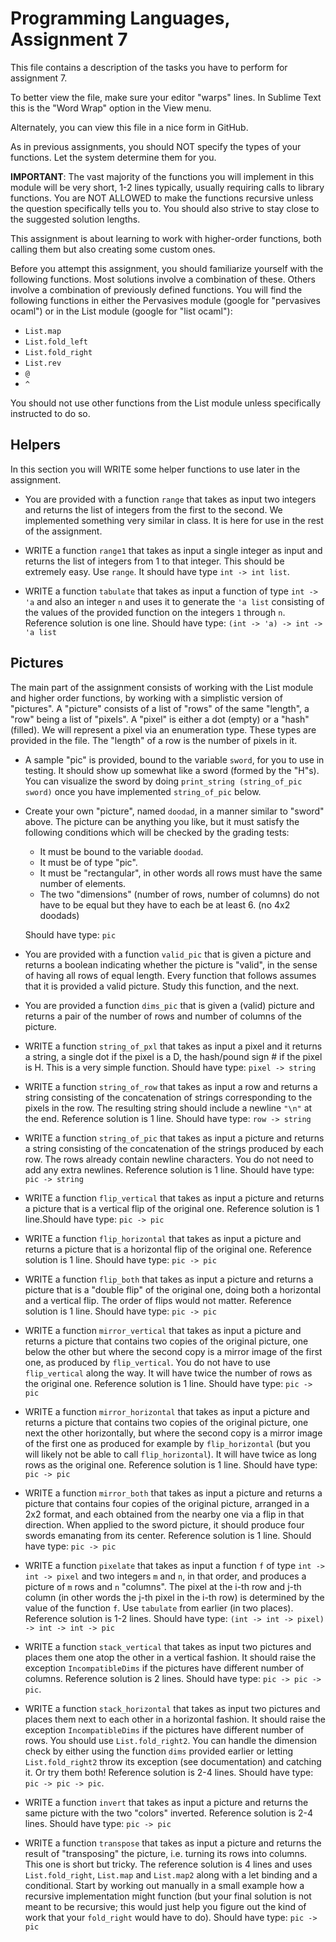 # Programming Languages, Assignment 7

This file contains a description of the tasks you have to perform for assignment 7.

To better view the file, make sure your editor "warps" lines. In Sublime Text this is the "Word Wrap" option in the View menu.

Alternately, you can view this file in a nice form in GitHub.

As in previous assignments, you should NOT specify the types of your functions. Let the system determine them for you.

**IMPORTANT**: The vast majority of the functions you will implement in this module will be very short, 1-2 lines typically, usually requiring calls to library functions. You are NOT ALLOWED to make the functions recursive unless the question specifically tells you to. You should also strive to stay close to the suggested solution lengths.

This assignment is about learning to work with higher-order functions, both calling them but also creating some custom ones.

Before you attempt this assignment, you should familiarize yourself with the following functions. Most solutions involve a combination of these. Others involve a combination of previously defined functions. You will find the following functions in either the Pervasives module (google for "pervasives ocaml") or in the List module (google for "list ocaml"):

- `List.map`
- `List.fold_left`
- `List.fold_right`
- `List.rev`
- `@`
- `^`

You should not use other functions from the List module unless specifically instructed to do so.

## Helpers

In this section you will WRITE some helper functions to use later in the assignment.

- You are provided with a function `range` that takes as input two integers and returns the list of integers from the first to the second. We implemented something very similar in class. It is here for use in the rest of the assignment.


- WRITE a function `range1` that takes as input a single integer as input and returns the list of integers from 1 to that integer. This should be extremely easy. Use `range`. It should have type `int -> int list`.


- WRITE a function `tabulate` that takes as input a function of type `int -> 'a` and also an integer `n` and uses it to generate the `'a list` consisting of the values of the provided function on the integers `1` through `n`. Reference solution is one line. Should have type: `(int -> 'a) -> int -> 'a list`




## Pictures

The main part of the assignment consists of working with the List module and higher order functions, by working with a simplistic version of "pictures". A "picture" consists of a list of "rows" of the same "length", a "row" being a list of "pixels". A "pixel" is either a dot (empty) or a "hash" (filled). We will represent a pixel via an enumeration type. These types are provided in the file. The "length" of a row is the number of pixels in it.

- A sample "pic" is provided, bound to the variable `sword`, for you to use in testing. It should show up somewhat like a sword (formed by the "H"s). You can visualize the sword by doing `print_string (string_of_pic sword)` once you have implemented `string_of_pic` below.


- Create your own "picture", named `doodad`, in a manner similar to "sword" above. The picture can be anything you like, but it must satisfy the following conditions which will be checked by the grading tests:
    - It must be bound to the variable `doodad`.
    - It must be of type "pic".
    - It must be "rectangular", in other words all rows must have the same number of elements.
    - The two "dimensions" (number of rows, number of columns) do not have to be equal but they have to each be at least 6. (no 4x2 doodads)

    Should have type: `pic`
- You are provided with a function `valid_pic` that is given a picture and returns a boolean indicating whether the picture is "valid", in the sense of having all rows of equal length. Every function that follows assumes that it is provided a valid picture. Study this function, and the next.
- You are provided a function `dims_pic` that is given a (valid) picture and returns a pair of the number of rows and number of columns of the picture.


- WRITE a function `string_of_pxl` that takes as input a pixel and it returns a string, a single dot if the pixel is a D, the hash/pound sign # if the pixel is H. This is a very simple function. Should have type: `pixel -> string`


- WRITE a function `string_of_row` that takes as input a row and returns a string consisting of the concatenation of strings corresponding to the pixels in the row.  The resulting string should include a newline `"\n"` at the end. Reference solution is 1 line. Should have type: `row -> string`


- WRITE a function `string_of_pic` that takes as input a picture and returns a string consisting of the concatenation of the strings produced by each row. The rows already contain newline characters. You do not need to add any extra newlines. Reference solution is 1 line. Should have type: `pic -> string`


- WRITE a function `flip_vertical` that takes as input a picture and returns a picture that is a vertical flip of the original one. Reference solution is 1 line.Should have type: `pic -> pic`


- WRITE a function `flip_horizontal` that takes as input a picture and returns a picture that is a horizontal flip of the original one. Reference solution is 1 line. Should have type: `pic -> pic`


- WRITE a function `flip_both` that takes as input a picture and returns a picture that is a "double flip" of the original one, doing both a horizontal and a vertical flip. The order of flips would not matter. Reference solution is 1 line. Should have type: `pic -> pic`


- WRITE a function `mirror_vertical` that takes as input a picture and returns a picture that contains two copies of the original picture, one below the other but where the second copy is a mirror image of the first one, as produced by `flip_vertical`. You do not have to use `flip_vertical` along the way. It will have twice the number of rows as the original one. Reference solution is 1 line. Should have type: `pic -> pic`


- WRITE a function `mirror_horizontal` that takes as input a picture and returns a picture that contains two copies of the original picture, one next the other horizontally, but where the second copy is a mirror image of the first one as produced for example by `flip_horizontal` (but you will likely not be able to call `flip_horizontal`). It will have twice as long rows as the original one. Reference solution is 1 line. Should have type: `pic -> pic`


- WRITE a function `mirror_both` that takes as input a picture and returns a picture that contains four copies of the original picture, arranged in a 2x2 format, and each obtained from the nearby one via a flip in that direction. When applied to the sword picture, it should produce four swords emanating from its center. Reference solution is 1 line. Should have type: `pic -> pic`


- WRITE a function `pixelate` that takes as input a function `f` of type `int -> int -> pixel` and two integers `m` and `n`, in that order, and produces a picture of `m` rows and `n` "columns". The pixel at the i-th row and j-th column (in other words the j-th pixel in the i-th row) is determined by the value of the function `f`. Use `tabulate` from earlier (in two places). Reference solution is 1-2 lines. Should have type: `(int -> int -> pixel) -> int -> int -> pic`


- WRITE a function `stack_vertical` that takes as input two pictures and places them one atop the other in a vertical fashion. It should raise the exception `IncompatibleDims` if the pictures have different number of columns. Reference solution is 2 lines. Should have type: `pic -> pic -> pic`.


- WRITE a function `stack_horizontal` that takes as input two pictures and places them next to each other in a horizontal fashion. It should raise the exception `IncompatibleDims` if the pictures have different number of rows. You should use `List.fold_right2`. You can handle the dimension check by either using the function `dims` provided earlier or letting `List.fold_right2` throw its exception (see documentation) and catching it. Or try them both! Reference solution is 2-4 lines. Should have type: `pic -> pic -> pic`.


- WRITE a function `invert` that takes as input a picture and returns the same picture with the two "colors" inverted. Reference solution is 2-4 lines. Should have type: `pic -> pic`


- WRITE a function `transpose` that takes as input a picture and returns the result of "transposing" the picture, i.e. turning its rows into columns. This one is short but tricky. The reference solution is 4 lines and uses `List.fold_right`, `List.map` and `List.map2` along with a let binding and a conditional. Start by working out manually in a small example how a recursive implementation might function (but your final solution is not meant to be recursive; this would just help you figure out the kind of work that your `fold_right` would have to do). Should have type: `pic -> pic`
